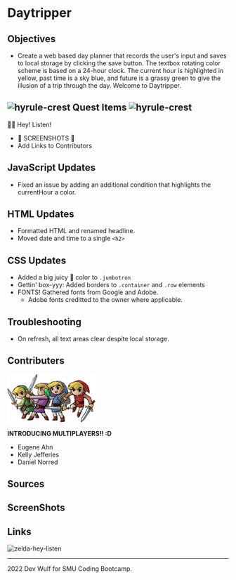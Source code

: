 # Daytripper

## **Objectives**

   * Create a web based day planner that records the user's input and saves to local storage by clicking the save button. The textbox rotating color scheme is based on a 24-hour clock. The current hour is highlighted in yellow, past time is a sky blue, and future is a grassy green to give the illusion of a trip through the day. Welcome to Daytripper.

## <img src="https://64.media.tumblr.com/tumblr_mdghlnkX3f1qdtfd6o1_400.gif" alt="hyrule-crest" width="25"/> **Quest Items** <img src="https://64.media.tumblr.com/tumblr_mdghlnkX3f1qdtfd6o1_400.gif" alt="hyrule-crest" width="25"/>

🧚🏻 Hey! Listen!

   * 📸  SCREENSHOTS 👀
   * Add Links to Contributors

## **JavaScript Updates**
* Fixed an issue by adding an additional condition that highlights the currentHour a color.
## **HTML Updates**
* Formatted HTML and renamed headline.
* Moved date and time to a single `<h2>`
## **CSS Updates**
* Added a big juicy 🍊 color to `.jumbotron`
* Gettin' box-yyy: Added borders to `.container` and `.row` elements
* FONTS! Gathered fonts from Google and Adobe. 
   - Adobe fonts creditted to the owner where applicable.

## **Troubleshooting**
* On refresh, all text areas clear despite local storage.
## **Contributers**
  
<img src="./images/four-swords.png" alt="zelda-four-swords" width="200" />

**INTRODUCING MULTIPLAYERS!! :D**
* Eugene Ahn
* Kelly Jefferies
* Daniel Norred

## **Sources**
## **ScreenShots**
## **Links**
<img src="https://31.media.tumblr.com/tumblr_m8rs5jxdFv1rd2i8so1_500.gif" alt="zelda-hey-listen" width="200"/>

------------------------------------------------------------------------------
2022 Dev Wulf for SMU Coding Bootcamp.

